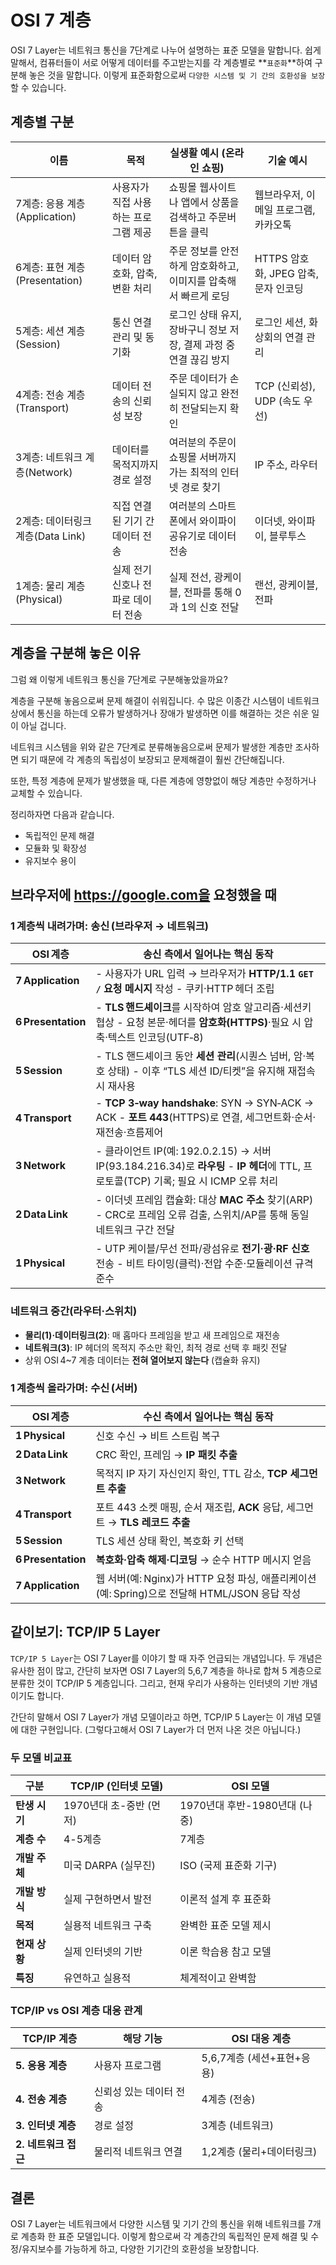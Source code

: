 # OSI 7 계층

OSI 7 Layer는 네트워크 통신을 7단계로 나누어 설명하는 표준 모델을 말합니다. 쉽게 말해서, 컴퓨터들이 서로 어떻게 데이터를 주고받는지를 각 계층별로 **`표준화`**하여 구분해 놓은 것을 말합니다. 이렇게 표준화함으로써 `다양한 시스템 및 기 간의 호환성을 보장`할 수 있습니다.

## 계층별 구분

| 이름                       | 목적                   | 실생활 예시 (온라인 쇼핑)                         | 기술 예시                      |
|--------------------------|----------------------|-----------------------------------------|----------------------------|
| 7계층: 응용 계층(Application)  | 사용자가 직접 사용하는 프로그램 제공 | 쇼핑몰 웹사이트나 앱에서 상품을 검색하고 주문버튼을 클릭         | 웹브라우저, 이메일 프로그램, 카카오톡      |
| 6계층: 표현 계층(Presentation) | 데이터 암호화, 압축, 변환 처리   | 주문 정보를 안전하게 암호화하고, 이미지를 압축해서 빠르게 로딩     | HTTPS 암호화, JPEG 압축, 문자 인코딩 |
| 5계층: 세션 계층(Session)      | 통신 연결 관리 및 동기화       | 로그인 상태 유지, 장바구니 정보 저장, 결제 과정 중 연결 끊김 방지 | 로그인 세션, 화상회의 연결 관리         |
| 4계층: 전송 계층(Transport)    | 데이터 전송의 신뢰성 보장       | 주문 데이터가 손실되지 않고 완전히 전달되는지 확인            | TCP (신뢰성), UDP (속도 우선)     |
| 3계층: 네트워크 계층(Network)    | 데이터를 목적지까지 경로 설정     | 여러분의 주문이 쇼핑몰 서버까지 가는 최적의 인터넷 경로 찾기      | IP 주소, 라우터                 |
| 2계층: 데이터링크 계층(Data Link) | 직접 연결된 기기 간 데이터 전송   | 여러분의 스마트폰에서 와이파이 공유기로 데이터 전송            | 이더넷, 와이파이, 블루투스            |
| 1계층: 물리 계층(Physical)     | 실제 전기신호나 전파로 데이터 전송  | 실제 전선, 광케이블, 전파를 통해 0과 1의 신호 전달         | 랜선, 광케이블, 전파               |

## 계층을 구분해 놓은 이유

그럼 왜 이렇게 네트워크 통신을 7단계로 구분해놓았을까요?

계층을 구분해 놓음으로써 문제 해결이 쉬워집니다. 수 많은 이종간 시스템이 네트워크 상에서 통신을 하는데 오류가 발생하거나 장애가 발생하면 이를 해결하는 것은 쉬운 일이 아닐 겁니다.

네트워크 시스템을 위와 같은 7단계로 분류해놓음으로써 문제가 발생한 계층만 조사하면 되기 때문에 각 계층의 독립성이 보장되고 문제해결이 훨씬 간단해집니다.

또한, 특정 계층에 문제가 발생했을 때, 다른 계층에 영향없이 해당 계층만 수정하거나 교체할 수 있습니다.

정리하자면 다음과 같습니다.

- 독립적인 문제 해결
- 모듈화 및 확장성
- 유지보수 용이

## 브라우저에 https://google.com을 요청했을 때

### 1 계층씩 내려가며: 송신 (브라우저 → 네트워크)

| OSI 계층 | 송신 측에서 일어나는 핵심 동작 |
| --- | --- |
| **7 Application** | - 사용자가 URL 입력 → 브라우저가 **HTTP/1.1 `GET /` 요청 메시지** 작성  - 쿠키·HTTP 헤더 조립 |
| **6 Presentation** | - **TLS 핸드셰이크**를 시작하여 암호 알고리즘·세션키 협상  - 요청 본문·헤더를 **암호화(HTTPS)**·필요 시 압축·텍스트 인코딩(UTF‑8) |
| **5 Session** | - TLS 핸드셰이크 동안 **세션 관리**(시퀀스 넘버, 암·복호 상태)  - 이후 “TLS 세션 ID/티켓”을 유지해 재접속 시 재사용 |
| **4 Transport** | - **TCP 3‑way handshake**: SYN → SYN‑ACK → ACK  - **포트 443**(HTTPS)로 연결, 세그먼트화·순서·재전송·흐름제어 |
| **3 Network** | - 클라이언트 IP(예: 192.0.2.15) → 서버 IP(93.184.216.34)로 **라우팅**  - **IP 헤더**에 TTL, 프로토콜(TCP) 기록; 필요 시 ICMP 오류 처리 |
| **2 Data Link** | - 이더넷 프레임 캡슐화: 대상 **MAC 주소** 찾기(ARP)  - CRC로 프레임 오류 검출, 스위치/AP를 통해 동일 네트워크 구간 전달 |
| **1 Physical** | - UTP 케이블/무선 전파/광섬유로 **전기·광·RF 신호** 전송  - 비트 타이밍(클럭)·전압 수준·모듈레이션 규격 준수 |

### 네트워크 중간(라우터·스위치)

- **물리(1)·데이터링크(2)**: 매 홉마다 프레임을 받고 새 프레임으로 재전송
- **네트워크(3)**: IP 헤더의 목적지 주소만 확인, 최적 경로 선택 후 패킷 전달
- 상위 OSI 4~7 계층 데이터는 **전혀 열어보지 않는다** (캡슐화 유지)

### 1 계층씩 올라가며: 수신 (서버)

| OSI 계층             | 수신 측에서 일어나는 핵심 동작                                                   |
|--------------------|---------------------------------------------------------------------|
| **1 Physical**     | 신호 수신 → 비트 스트림 복구                                                   |
| **2 Data Link**    | CRC 확인, 프레임 → **IP 패킷 추출**                                          |
| **3 Network**      | 목적지 IP 자기 자신인지 확인, TTL 감소, **TCP 세그먼트 추출**                          |
| **4 Transport**    | 포트 443 소켓 매핑, 순서 재조립, **ACK** 응답, 세그먼트 → **TLS 레코드 추출**             |
| **5 Session**      | TLS 세션 상태 확인, 복호화 키 선택                                              |
| **6 Presentation** | **복호화·압축 해제·디코딩** → 순수 HTTP 메시지 얻음                                  |
| **7 Application**  | 웹 서버(예: Nginx)가 HTTP 요청 파싱, 애플리케이션(예: Spring)으로 전달해 HTML/JSON 응답 작성 |

## 같이보기: TCP/IP 5 Layer

`TCP/IP 5 Layer`는 OSI 7 Layer를 이야기 할 때 자주 언급되는 개념입니다. 두 개념은 유사한 점이 많고, 간단히 보자면 OSI 7 Layer의 5,6,7 계층을 하나로 합쳐 5 계층으로 분류한 것이 TCP/IP 5 계층입니다. 그리고, 현재 우리가 사용하는 인터넷의 기반 개념이기도 합니다.

간단히 말해서 OSI 7 Layer가 개념 모델이라고 하면, TCP/IP 5 Layer는 이 개념 모델에 대한 구현입니다. (그렇다고해서 OSI 7 Layer가 더 먼저 나온 것은 아닙니다.)

### 두 모델 비교표

| 구분        | TCP/IP (인터넷 모델)  | OSI 모델                |
|-----------|------------------|-----------------------|
| **탄생 시기** | 1970년대 초-중반 (먼저) | 1970년대 후반-1980년대 (나중) |
| **계층 수**  | 4-5계층            | 7계층                   |
| **개발 주체** | 미국 DARPA (실무진)   | ISO (국제 표준화 기구)       |
| **개발 방식** | 실제 구현하면서 발전      | 이론적 설계 후 표준화          |
| **목적**    | 실용적 네트워크 구축      | 완벽한 표준 모델 제시          |
| **현재 상황** | 실제 인터넷의 기반       | 이론 학습용 참고 모델          |
| **특징**    | 유연하고 실용적         | 체계적이고 완벽함             |

### TCP/IP vs OSI 계층 대응 관계

| TCP/IP 계층      | 해당 기능         | OSI 대응 계층          |
|----------------|---------------|--------------------|
| **5. 응용 계층**   | 사용자 프로그램      | 5,6,7계층 (세션+표현+응용) |
| **4. 전송 계층**   | 신뢰성 있는 데이터 전송 | 4계층 (전송)           |
| **3. 인터넷 계층**  | 경로 설정         | 3계층 (네트워크)         |
| **2. 네트워크 접근** | 물리적 네트워크 연결   | 1,2계층 (물리+데이터링크)   |

## 결론

OSI 7 Layer는 네트워크에서 다양한 시스템 및 기기 간의 통신을 위해 네트워크를 7개로 계층화 한 표준 모델입니다. 이렇게 함으로써 각 계층간의 독립적인 문제 해결 및 수정/유지보수를 가능하게 하고, 다양한 기기간의 호환성을 보장합니다.
